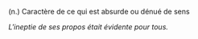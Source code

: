(n.) Caractère de ce qui est absurde ou dénué de sens

*L'ineptie de ses propos était évidente pour tous.*